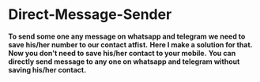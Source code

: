 # Direct-Message-Sender

**To send some one any message on whatsapp and telegram we need to save his/her number to our contact atfist.**
**Here I make a solution for that. Now you don't need to save his/her contact to your mobile.**
**You can directly send message to any one on whatsapp and telegram without saving his/her contact.**

